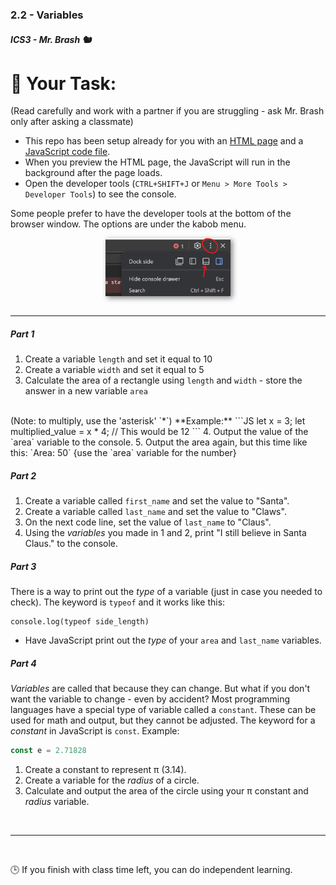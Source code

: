 ### 2.2 - Variables

##### ICS3 - Mr. Brash 🐿️

# 📝 Your Task:

(Read carefully and work with a partner if you are struggling - ask Mr. Brash only after asking a classmate)

- This repo has been setup already for you with an [HTML page](./index.html) and a [JavaScript code file](./main.js).
- When you preview the HTML page, the JavaScript will run in the background after the page loads.
- Open the developer tools (`CTRL+SHIFT+J` or `Menu > More Tools > Developer Tools`) to see the console.


Some people prefer to have the developer tools at the bottom of the browser window. The options are under the kabob menu.

<img src="./.vscode/console_dock.png" style="display:block;margin:auto;filter:drop-shadow(3px 3px 4px grey)" width="200px">
<br>

---

##### Part 1

1. Create a variable `length` and set it equal to 10
2. Create a variable `width` and set it equal to 5
3. Calculate the area of a rectangle using `length` and `width` - store the answer in a new variable `area`
<br>
(Note: to multiply, use the 'asterisk' `*`) **Example:**
```JS
let x = 3;
let multiplied_value = x * 4;   // This would be 12
```
4. Output the value of the `area` variable to the console.
5. Output the area again, but this time like this: `Area: 50`  {use the `area` variable for the number}

##### Part 2

1. Create a variable called `first_name` and set the value to "Santa".
2. Create a variable called `last_name` and set the value to "Claws".
3. On the next code line, set the value of `last_name` to "Claus".
4. Using the _variables_ you made in 1 and 2, print "I still believe in Santa Claus." to the console.

##### Part 3

There is a way to print out the _type_ of a variable (just in case you needed to check). The keyword is `typeof` and it works like this:
```JS
console.log(typeof side_length)
```

- Have JavaScript print out the _type_ of your `area` and `last_name` variables.

##### Part 4

_Variables_ are called that because they can change. But what if you don't want the variable to change - even by accident? Most programming languages have a special type of variable called a `constant`. These can be used for math and output, but they cannot be adjusted. The keyword for a _constant_ in JavaScript is `const`. Example:
```js
const e = 2.71828
```
1. Create a constant to represent π (3.14).
2. Create a variable for the _radius_ of a circle.
3. Calculate and output the area of the circle using your π constant and _radius_ variable.

<br>

---

<br>

🕒 If you finish with class time left, you can do independent learning.
